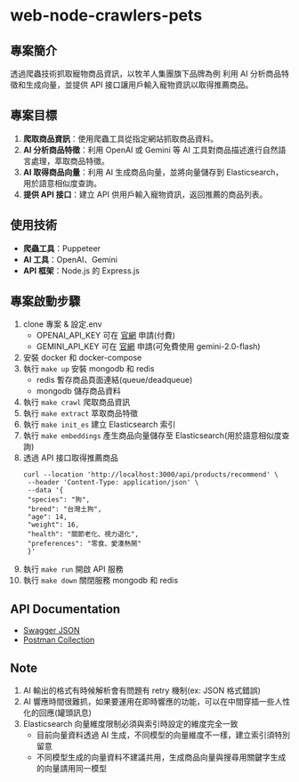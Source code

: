 # web-node-crawlers-pets

## 專案簡介

透過爬蟲技術抓取寵物商品資訊，以牧羊人集團旗下品牌為例
利用 AI 分析商品特徵和生成向量，並提供 API 接口讓用戶輸入寵物資訊以取得推薦商品。

## 專案目標

1. **爬取商品資訊**：使用爬蟲工具從指定網站抓取商品資料。
2. **AI 分析商品特徵**：利用 OpenAI 或 Gemini 等 AI 工具對商品描述進行自然語言處理，萃取商品特徵。
3. **AI 取得商品向量**：利用 AI 生成商品向量，並將向量儲存到 Elasticsearch，用於語意相似度查詢。
4. **提供 API 接口**：建立 API 供用戶輸入寵物資訊，返回推薦的商品列表。

## 使用技術

- **爬蟲工具**：Puppeteer
- **AI 工具**：OpenAI、Gemini
- **API 框架**：Node.js 的 Express.js

## 專案啟動步驟

1. clone 專案 & 設定.env
   - OPENAI_API_KEY 可在 [官網](https://platform.openai.com/account/api-keys) 申請(付費)
   - GEMINI_API_KEY 可在 [官網](https://gemini.openai.com/account/api-keys) 申請(可免費使用 gemini-2.0-flash)
2. 安裝 docker 和 docker-compose
3. 執行 `make up` 安裝 mongodb 和 redis
   - redis 暫存商品頁面連結(queue/deadqueue)
   - mongodb 儲存商品資料
4. 執行 `make crawl` 爬取商品資訊
5. 執行 `make extract` 萃取商品特徵
6. 執行 `make init_es` 建立 Elasticsearch 索引
7. 執行 `make embeddings` 產生商品向量儲存至 Elasticsearch(用於語意相似度查詢)
8. 透過 API 接口取得推薦商品
   ```shell
   curl --location 'http://localhost:3000/api/products/recommend' \
    --header 'Content-Type: application/json' \
    --data '{
    "species": "狗",
    "breed": "台灣土狗",
    "age": 14,
    "weight": 16,
    "health": "關節老化、視力退化",
    "preferences": "零食、愛湊熱鬧"
    }'
   ```
9. 執行 `make run` 開啟 API 服務
10. 執行 `make down` 關閉服務 mongodb 和 redis

## API Documentation

- [Swagger JSON](swagger.json)
- [Postman Collection](web-node-crawlers-pets.postman_collection.json)

## Note

1. AI 輸出的格式有時候解析會有問題有 retry 機制(ex: JSON 格式錯誤)
2. AI 響應時間很難抓，如果要運用在即時響應的功能，可以在中間穿插一些人性化的回應(罐頭訊息)
3. Elasticsearch 向量維度限制必須與索引時設定的維度完全一致
   - 目前向量資料透過 AI 生成，不同模型的向量維度不一樣，建立索引須特別留意
   - 不同模型生成的向量資料不建議共用，生成商品向量與搜尋用關鍵字生成的向量請用同一模型
